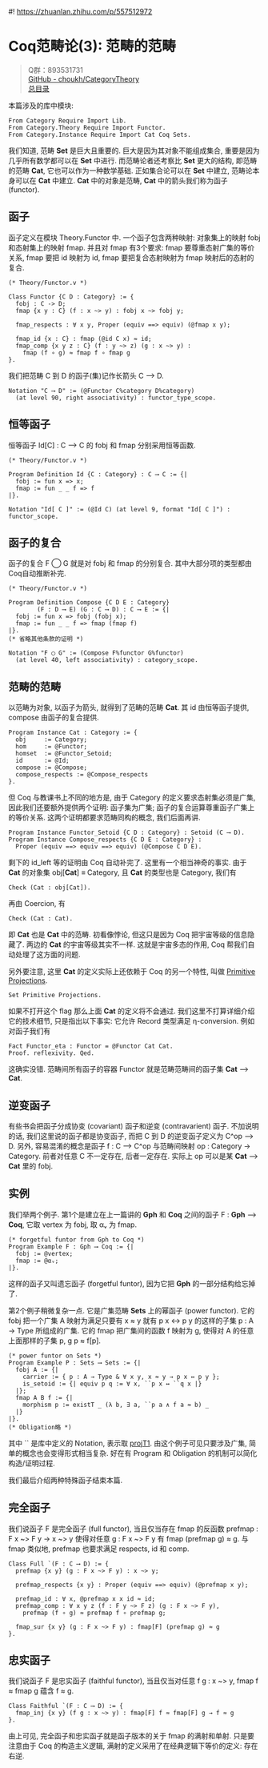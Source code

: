 #! https://zhuanlan.zhihu.com/p/557512972
# Coq范畴论(3): 范畴的范畴

> Q群：893531731  
> [GitHub - choukh/CategoryTheory](https://github.com/choukh/CategoryTheory)  
> [总目录](https://zhuanlan.zhihu.com/p/556697215)  

本篇涉及的库中模块:

```Coq
From Category Require Import Lib.
From Category.Theory Require Import Functor.
From Category.Instance Require Import Cat Coq Sets.
```

我们知道, 范畴 **Set** 是巨大且重要的. 巨大是因为其对象不能组成集合, 重要是因为几乎所有数学都可以在 **Set** 中进行. 而范畴论者还考察比 **Set** 更大的结构, 即范畴的范畴 **Cat**, 它也可以作为一种数学基础. 正如集合论可以在 **Set** 中建立, 范畴论本身可以在 **Cat** 中建立. **Cat** 中的对象是范畴, **Cat** 中的箭头我们称为函子 (functor).

## 函子

函子定义在模块 Theory.Functor 中. 一个函子包含两种映射: 对象集上的映射 fobj 和态射集上的映射 fmap. 并且对 fmap 有3个要求: fmap 要尊重态射广集的等价关系, fmap 要把 id 映射为 id, fmap 要把复合态射映射为 fmap 映射后的态射的复合.

```Coq
(* Theory/Functor.v *)

Class Functor {C D : Category} := {
  fobj : C -> D;
  fmap {x y : C} (f : x ~> y) : fobj x ~> fobj y;

  fmap_respects : ∀ x y, Proper (equiv ==> equiv) (@fmap x y);

  fmap_id {x : C} : fmap (@id C x) ≈ id;
  fmap_comp {x y z : C} (f : y ~> z) (g : x ~> y) :
    fmap (f ∘ g) ≈ fmap f ∘ fmap g
}.
```

我们把范畴 C 到 D 的函子(集)记作长箭头 C ⟶ D.

```Coq
Notation "C ⟶ D" := (@Functor C%category D%category)
  (at level 90, right associativity) : functor_type_scope.
```

## 恒等函子

恒等函子 Id[C] : C ⟶ C 的 fobj 和 fmap 分别采用恒等函数.

```Coq
(* Theory/Functor.v *)

Program Definition Id {C : Category} : C ⟶ C := {|
  fobj := fun x => x;
  fmap := fun _ _ f => f
|}.

Notation "Id[ C ]" := (@Id C) (at level 9, format "Id[ C ]") : functor_scope.
```

## 函子的复合

函子的复合 F ◯ G 就是对 fobj 和 fmap 的分别复合. 其中大部分项的类型都由Coq自动推断补完.

```Coq
(* Theory/Functor.v *)

Program Definition Compose {C D E : Category}
        (F : D ⟶ E) (G : C ⟶ D) : C ⟶ E := {|
  fobj := fun x => fobj (fobj x);
  fmap := fun _ _ f => fmap (fmap f)
|}.
(* 省略其他条款的证明 *)

Notation "F ◯ G" := (Compose F%functor G%functor)
  (at level 40, left associativity) : category_scope.
```

## 范畴的范畴

以范畴为对象, 以函子为箭头, 就得到了范畴的范畴 **Cat**. 其 id 由恒等函子提供, compose 由函子的复合提供.

```Coq
Program Instance Cat : Category := {
  obj     := Category;
  hom     := @Functor;
  homset  := @Functor_Setoid;
  id      := @Id;
  compose := @Compose;
  compose_respects := @Compose_respects
}.
```

但 Coq 与教课书上不同的地方是, 由于 Category 的定义要求态射集必须是广集, 因此我们还要额外提供两个证明: 函子集为广集; 函子的复合运算尊重函子广集上的等价关系. 这两个证明都要求范畴同构的概念, 我们后面再讲.

```Coq
Program Instance Functor_Setoid {C D : Category} : Setoid (C ⟶ D).
Program Instance Compose_respects {C D E : Category} :
  Proper (equiv ==> equiv ==> equiv) (@Compose C D E).
```

剩下的 id_left 等的证明由 Coq 自动补完了. 这里有一个相当神奇的事实. 由于 **Cat** 的对象集 obj[**Cat**] ≡ Category, 且 **Cat** 的类型也是 Category, 我们有

```Coq
Check (Cat : obj[Cat]).
```

再由 Coercion, 有

```Coq
Check (Cat : Cat).
```

即 **Cat** 也是 **Cat** 中的范畴. 初看像悖论, 但这只是因为 Coq 把宇宙等级的信息隐藏了. 两边的 **Cat** 的宇宙等级其实不一样. 这就是宇宙多态的作用, Coq 帮我们自动处理了这方面的问题.

另外要注意, 这里 **Cat** 的定义实际上还依赖于 Coq 的另一个特性, 叫做 [Primitive Projections](https://coq.inria.fr/refman/language/core/records.html#primitive-projections).

```
Set Primitive Projections.
```

如果不打开这个 flag 那么上面 **Cat** 的定义将不会通过. 我们这里不打算详细介绍它的技术细节, 只是指出以下事实: 它允许 Record 类型满足 η-conversion. 例如对函子我们有

```Coq
Fact Functor_eta : Functor = @Functor Cat Cat.
Proof. reflexivity. Qed.
```

这确实没错. 范畴间所有函子的容器 Functor 就是范畴范畴间的函子集 **Cat** ⟶ **Cat**.

## 逆变函子

有些书会把函子分成协变 (covariant) 函子和逆变 (contravarient) 函子. 不加说明的话, 我们这里说的函子都是协变函子, 而把 C 到 D 的逆变函子定义为 C^op ⟶ D. 另外, 容易混淆的概念是函子 f : C ⟶ C^op 与范畴间映射 op : Category → Category. 前者对任意 C 不一定存在, 后者一定存在. 实际上 op 可以是某 **Cat** ⟶ **Cat** 里的 fobj.

## 实例

我们举两个例子. 第1个是建立在上一篇讲的 **Gph** 和 **Coq** 之间的函子 F : **Gph** ⟶ **Coq**, 它取 vertex 为 fobj, 取 αᵥ 为 fmap.

```Coq
(* forgetful funtor from Gph to Coq *)
Program Example F : Gph ⟶ Coq := {|
  fobj := @vertex;
  fmap := @αᵥ;
|}.
```

这样的函子又叫遗忘函子 (forgetful funtor), 因为它把 **Gph** 的一部分结构给忘掉了.

第2个例子稍微复杂一点. 它是广集范畴 **Sets** 上的幂函子 (power functor). 它的 fobj 把一个广集 A 映射为满足只要有 x ≈ y 就有 p x ↔ p y 的这样的子集 p : A → Type 所组成的广集. 它的 fmap 把广集间的函数 f 映射为 g, 使得对 A 的任意上面那样的子集 p, g p ≈ f[p].

```Coq
(* power funtor on Sets *)
Program Example P : Sets ⟶ Sets := {|
  fobj A := {|
    carrier := { p : A → Type & ∀ x y, x ≈ y → p x ↔ p y };
    is_setoid := {| equiv p q := ∀ x, ``p x ↔ ``q x |}
  |};
  fmap A B f := {|
    morphism p := existT _ (λ b, ∃ a, ``p a ∧ f a ≈ b) _
  |}
|}.
(* Obligation略 *)
```

其中 `` 是库中定义的 Notation, 表示取 [projT1](https://coq.inria.fr/library/Coq.Init.Specif.html#projT1). 由这个例子可见只要涉及广集, 简单的概念也会变得形式相当复杂. 好在有 Program 和 Obligation 的机制可以简化构造/证明过程.

我们最后介绍两种特殊函子结束本篇.

## 完全函子

我们说函子 F 是完全函子 (full functor), 当且仅当存在 fmap 的反函数 prefmap : F x ~> F y → x ~> y 使得对任意 g : F x ~> F y 有 fmap (prefmap g) ≈ g. 与 fmap 类似地, prefmap 也要求满足 respects, id 和 comp.

```Coq
Class Full `(F : C ⟶ D) := {
  prefmap {x y} (g : F x ~> F y) : x ~> y;

  prefmap_respects {x y} : Proper (equiv ==> equiv) (@prefmap x y);

  prefmap_id : ∀ x, @prefmap x x id ≈ id;
  prefmap_comp : ∀ x y z (f : F y ~> F z) (g : F x ~> F y),
    prefmap (f ∘ g) ≈ prefmap f ∘ prefmap g;

  fmap_sur {x y} (g : F x ~> F y) : fmap[F] (prefmap g) ≈ g
}.
```

## 忠实函子

我们说函子 F 是忠实函子 (faithful functor), 当且仅当对任意 f g : x ~> y, fmap f ≈ fmap g 蕴含 f ≈ g.

```Coq
Class Faithful `(F : C ⟶ D) := {
  fmap_inj {x y} (f g : x ~> y) : fmap[F] f ≈ fmap[F] g → f ≈ g
}.
```

由上可见, 完全函子和忠实函子就是函子版本的关于 fmap 的满射和单射. 只是要注意由于 Coq 的构造主义逻辑, 满射的定义采用了在经典逻辑下等价的定义: 存在右逆.
